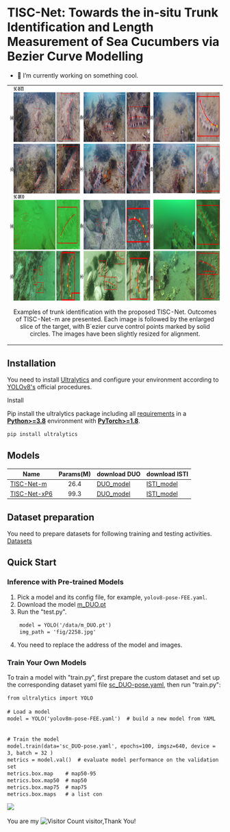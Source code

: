 # TISC-Net: Towards the in-situ Trunk Identification and Length Measurement of Sea Cucumbers via Bezier Curve Modelling
- 🔭 I’m currently working on something cool.

<table>
    <tr>
        <td><center><img src="fig/result_example.png" height="500">
            
Examples of trunk identification with the proposed TISC-Net. Outcomes of TISC-Net-m are presented. Each image is followed by the enlarged slice of the target, with B´ezier curve control points marked by solid circles. The images have been slightly resized for alignment.
          </center></td>
</tr>
</table>



## Installation
You  need to install [Ultralytics](https://ultralytics.com) and configure your environment according to [YOLOv8's](https://github.com/ultralytics/ultralytics) official procedures.
<summary>Install</summary>

Pip install the ultralytics package including all [requirements](https://github.com/ultralytics/ultralytics/blob/main/requirements.txt) in a [**Python>=3.8**](https://www.python.org/) environment with [**PyTorch>=1.8**](https://pytorch.org/get-started/locally/).

```bash
pip install ultralytics
```
</details>



## Models
Name | Params(M) | download DUO|  download ISTI
--- |:---:|:---|:---
[TISC-Net-m](ultralytics/models/v8/yolov8-pose-FEE.yaml) |  26.4 | [DUO_model](https://drive.google.com/file/d/1K8HDbHgeD98XpsFZKsA1NBp5WY2Jvrtl/view?usp=drive_link)| [ISTI_model](https://drive.google.com/file/d/1Kj9HsaLtjs8cBhNc6r1CUT5dPaNoM59-/view?usp=drive_link)
[TISC-Net-xP6](ultralytics/models/v8/yolov8-pose-p6-FEE.yaml) | 99.3 | [DUO_model](https://drive.google.com/file/d/1Ix_CiNNQ2wvUJLEOfkmYH2x_iJDPmuhM/view?usp=drive_link)| [ISTI_model](https://drive.google.com/file/d/1vUCLUFPxsJrsxn-t4rqXYZT_V3cq35JF/view?usp=drive_link)

## Dataset preparation 
You need to prepare datasets for following training and testing activities. [Datasets](https://drive.google.com/drive/folders/1Vu5FXJCceBJgjQ-BlbtqkqlKP38wqlcb?usp=drive_link)

## Quick Start

### Inference with Pre-trained Models

1. Pick a model and its config file, for example, `yolov8-pose-FEE.yaml`.
2. Download the model [m_DUO.pt](https://drive.google.com/file/d/1K8HDbHgeD98XpsFZKsA1NBp5WY2Jvrtl/view?usp=drive_link)
3. Run the "test.py".
```
    model = YOLO('/data/m_DUO.pt')
    img_path = 'fig/2258.jpg'
```
4. You need to replace the address of the model and images.

### Train Your Own Models

To train a model with "train.py", first prepare the custom dataset and set up the corresponding dataset yaml file
[sc_DUO-pose.yaml](https://drive.google.com/file/d/1hxbZo2EI-U9tuZY51GjuxIqiRXVOaVRJ/view?usp=drive_link),
then run "train.py":

```
from ultralytics import YOLO

# Load a model
model = YOLO('yolov8m-pose-FEE.yaml')  # build a new model from YAML


# Train the model
model.train(data='sc_DUO-pose.yaml', epochs=100, imgsz=640, device = 3, batch = 32 )
metrics = model.val()  # evaluate model performance on the validation set
metrics.box.map    # map50-95
metrics.box.map50  # map50
metrics.box.map75  # map75
metrics.box.maps   # a list con

```





![](https://github-readme-stats.vercel.app/api?username=Honeybadger-LSX&show_icons=true&theme=transparent)

You are my ![Visitor Count](https://profile-counter.glitch.me/Honeybadger-LSX/count.svg) visitor,Thank You!


